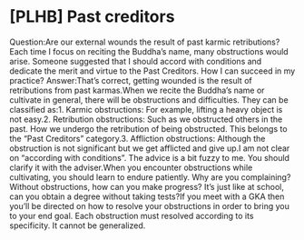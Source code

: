 # [PLHB] Past creditors

Question:Are our external wounds the result of past karmic retributions?​Each time I focus on reciting the Buddha’s name, many obstructions would arise. Someone suggested that I should accord with conditions and dedicate the merit and virtue to the Past Creditors. How I can succeed in my practice?      Answer:That’s correct, getting wounded is the result of retributions from past karmas.When we recite the Buddha’s name or cultivate in general, there will be obstructions and difficulties. They can be classified as:1. Karmic obstructions: For example, lifting a heavy object is not easy.2. Retribution obstructions: Such as we obstructed others in the past. How we undergo the retribution of being obstructed. This belongs to the “Past Creditors” category.3. Affliction obstructions: Although the obstruction is not significant but we get afflicted and give up.I am not clear on “according with conditions”. The advice is a bit fuzzy to me. You should clarify it with the adviser.When you encounter obstructions while cultivating, you should learn to endure patiently. Why are you complaining? Without obstructions, how can you make progress? It’s just like at school, can you obtain a degree without taking tests?​If you meet with a GKA then you’ll be directed on how to resolve your obstructions in order to bring you to your end goal. Each obstruction must resolved according to its specificity. It cannot be generalized.